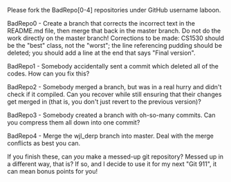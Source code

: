 Please fork the BadRepo[0-4] repositories under GitHub username laboon.

BadRepo0 - Create a branch that corrects the incorrect text in the README.md file, then merge that back in the master branch.  Do not do the work directly on the master branch!  Corrections to be made: CS1530 should be the "best" class, not the "worst"; the line referencing pudding should be deleted; you should add a line at the end that says "Final version".

BadRepo1 - Somebody accidentally sent a commit which deleted all of the codes.  How can you fix this?

BadRepo2 - Somebody merged a branch, but was in a real hurry and didn't check if it compiled.  Can you recover while still ensuring that their changes get merged in (that is, you don't just revert to the previous version)?	

BadRepo3 - Somebody created a branch with oh-so-many commits.  Can you compress them all down into one commit?

BadRepo4 - Merge the wjl_derp branch into master. Deal with the merge conflicts as best you can.

If you finish these, can _you_ make a messed-up git repository?  Messed up in a different way, that is?  If so, and I decide to use it for my next "Git 911", it can mean bonus points for you!
